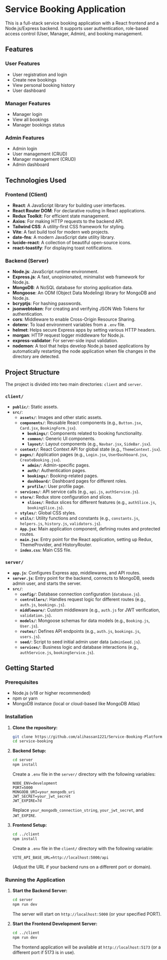 # Service Booking Application

This is a full-stack service booking application with a React frontend and a Node.js/Express backend. It supports user authentication, role-based access control (User, Manager, Admin), and booking management.

## Features

### User Features
- User registration and login
- Create new bookings
- View personal booking history
- User dashboard

### Manager Features
- Manager login
- View all bookings
- Manager bookings status

### Admin Features
- Admin login
- User management (CRUD)
- Manager management (CRUD)
- Admin dashboard

## Technologies Used

### Frontend (Client)
- **React**: A JavaScript library for building user interfaces.
- **React Router DOM**: For declarative routing in React applications.
- **Redux Toolkit**: For efficient state management.
- **Axios**: For making HTTP requests to the backend API.
- **Tailwind CSS**: A utility-first CSS framework for styling.
- **Vite**: A fast build tool for modern web projects.
- **date-fns**: A modern JavaScript date utility library.
- **lucide-react**: A collection of beautiful open-source icons.
- **react-toastify**: For displaying toast notifications.

### Backend (Server)
- **Node.js**: JavaScript runtime environment.
- **Express.js**: A fast, unopinionated, minimalist web framework for Node.js.
- **MongoDB**: A NoSQL database for storing application data.
- **Mongoose**: An ODM (Object Data Modeling) library for MongoDB and Node.js.
- **bcryptjs**: For hashing passwords.
- **jsonwebtoken**: For creating and verifying JSON Web Tokens for authentication.
- **cors**: Middleware to enable Cross-Origin Resource Sharing.
- **dotenv**: To load environment variables from a `.env` file.
- **helmet**: Helps secure Express apps by setting various HTTP headers.
- **morgan**: HTTP request logger middleware for Node.js.
- **express-validator**: For server-side input validation.
- **nodemon**: A tool that helps develop Node.js based applications by automatically restarting the node application when file changes in the directory are detected.

## Project Structure

The project is divided into two main directories: `client` and `server`.

### `client/`
- **`public/`**: Static assets.
- **`src/`**:
    - **`assets/`**: Images and other static assets.
    - **`components/`**: Reusable React components (e.g., `Button.jsx`, `Card.jsx`, `BookingForm.jsx`).
        - **`bookings/`**: Components related to booking functionality.
        - **`common/`**: Generic UI components.
        - **`layout/`**: Layout components (e.g., `Navbar.jsx`, `SideBar.jsx`).
    - **`context/`**: React Context API for global state (e.g., `ThemeContext.jsx`).
    - **`pages/`**: Application pages (e.g., `Login.jsx`, `UserDashboard.jsx`, `CreateBooking.jsx`).
        - **`admin/`**: Admin-specific pages.
        - **`auth/`**: Authentication pages.
        - **`bookings/`**: Booking-related pages.
        - **`dashboard/`**: Dashboard pages for different roles.
        - **`profile/`**: User profile page.
    - **`services/`**: API service calls (e.g., `api.js`, `authService.js`).
    - **`store/`**: Redux store configuration and slices.
        - **`slices/`**: Redux slices for different features (e.g., `authSlice.js`, `bookingSlice.js`).
    - **`styles/`**: Global CSS styles.
    - **`utils/`**: Utility functions and constants (e.g., `constants.js`, `helpers.js`, `history.js`, `validators.js`).
    - **`App.jsx`**: Main application component, defining routes and protected routes.
    - **`main.jsx`**: Entry point for the React application, setting up Redux, ThemeProvider, and HistoryRouter.
    - **`index.css`**: Main CSS file.

### `server/`
- **`app.js`**: Configures Express app, middlewares, and API routes.
- **`server.js`**: Entry point for the backend, connects to MongoDB, seeds admin user, and starts the server.
- **`src/`**:
    - **`config/`**: Database connection configuration (`database.js`).
    - **`controllers/`**: Handles request logic for different routes (e.g., `auth.js`, `bookings.js`).
    - **`middleware/`**: Custom middleware (e.g., `auth.js` for JWT verification, `validation.js`).
    - **`models/`**: Mongoose schemas for data models (e.g., `Booking.js`, `User.js`).
    - **`routes/`**: Defines API endpoints (e.g., `auth.js`, `bookings.js`, `users.js`).
    - **`seed/`**: Script to seed initial admin user data (`adminSeed.js`).
    - **`services/`**: Business logic and database interactions (e.g., `authService.js`, `bookingService.js`).

## Getting Started

### Prerequisites

- Node.js (v18 or higher recommended)
- npm or yarn
- MongoDB instance (local or cloud-based like MongoDB Atlas)

### Installation

1.  **Clone the repository:**
    ```bash
    git clone https://github.com/alihassan1221/Service-Booking-Platform.git
    cd service-booking
    ```

2.  **Backend Setup:**
    ```bash
    cd server
    npm install
    ```
    Create a `.env` file in the `server/` directory with the following variables:
    ```
    NODE_ENV=development
    PORT=5000
    MONGODB_URI=your_mongodb_uri
    JWT_SECRET=your_jwt_secret
    JWT_EXPIRE=7d
    ```
    Replace `your_mongodb_connection_string`, `your_jwt_secret`, and `JWT_EXPIRE`.

3.  **Frontend Setup:**
    ```bash
    cd ../client
    npm install
    ```
    Create a `.env` file in the `client/` directory with the following variable:
    ```
    VITE_API_BASE_URL=http://localhost:5000/api
    ```
    (Adjust the URL if your backend runs on a different port or domain).

### Running the Application

1.  **Start the Backend Server:**
    ```bash
    cd server
    npm run dev
    ```
    The server will start on `http://localhost:5000` (or your specified PORT).

2.  **Start the Frontend Development Server:**
    ```bash
    cd ../client
    npm run dev
    ```
    The frontend application will be available at `http://localhost:5173` (or a different port if 5173 is in use).
